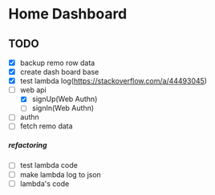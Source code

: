# Home Dashboard

## TODO

- [x] backup remo row data
- [x] create dash board base
- [x] test lambda log(https://stackoverflow.com/a/44493045)
- [ ] web api
  - [x] signUp(Web Authn)
  - [ ] signIn(Web Authn)
- [ ] authn
- [ ] fetch remo data

##### refactoring

- [ ] test lambda code
- [ ] make lambda log to json
- [ ] lambda's code
